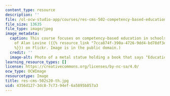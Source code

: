 ```yaml
---
content_type: resource
description: ''
file: /ol-ocw-studio-app/courses/res-cms-502-competency-based-education-the-why-what-and-how-spring-2020/4356d1273dc87c7394ef6a5895b857a3_res-cms-502s20-th.jpg
file_size: 13635
file_type: image/jpeg
image_metadata:
  caption: This course focuses on competency-based education in schools.(Image courtesy
    of Alan Levine ({{% resource_link "7cca874f-390a-4726-9dd4-bd78df3eee43" "cogdog"
    %}}) on Flickr. Image is in the public domain.)
  credit: ''
  image-alt: Photo of a metal statue holding a book that says "Education."
learning_resource_types: []
license: https://creativecommons.org/licenses/by-nc-sa/4.0/
ocw_type: OCWImage
resourcetype: Image
title: res-cms-502s20-th.jpg
uid: 4356d127-3dc8-7c73-94ef-6a5895b857a3
---
```

